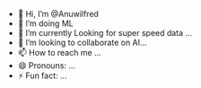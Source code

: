 - 👋 Hi, I’m @Anuwilfred
- 👀 I’m doing ML 
- 🌱 I’m currently Looking for super speed data ...
- 💞️ I’m looking to collaborate on AI...
- 📫 How to reach me ...
- 😄 Pronouns: ...
- ⚡ Fun fact: ...

<!---
Anuwilfred/Anuwilfred is a ✨ special ✨ repository because its `README.md` (this file) appears on your GitHub profile.
You can click the Preview link to take a look at your changes.
--->
